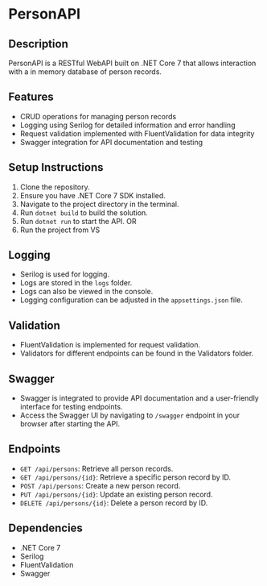 # PersonAPI

## Description
PersonAPI is a RESTful WebAPI built on .NET Core 7 that allows interaction with a in memory database of person records. 

## Features
- CRUD operations for managing person records
- Logging using Serilog for detailed information and error handling
- Request validation implemented with FluentValidation for data integrity
- Swagger integration for API documentation and testing

## Setup Instructions
1. Clone the repository.
2. Ensure you have .NET Core 7 SDK installed.
3. Navigate to the project directory in the terminal.
4. Run `dotnet build` to build the solution.
5. Run `dotnet run` to start the API.
 OR
4. Run the project from VS

## Logging
- Serilog is used for logging.
- Logs are stored in the `logs` folder.
- Logs can also be viewed in the console.
- Logging configuration can be adjusted in the `appsettings.json` file.

## Validation
- FluentValidation is implemented for request validation.
- Validators for different endpoints can be found in the Validators folder.

## Swagger
- Swagger is integrated to provide API documentation and a user-friendly interface for testing endpoints.
- Access the Swagger UI by navigating to `/swagger` endpoint in your browser after starting the API.

## Endpoints
- `GET /api/persons`: Retrieve all person records.
- `GET /api/persons/{id}`: Retrieve a specific person record by ID.
- `POST /api/persons`: Create a new person record.
- `PUT /api/persons/{id}`: Update an existing person record.
- `DELETE /api/persons/{id}`: Delete a person record by ID.

## Dependencies
- .NET Core 7
- Serilog
- FluentValidation
- Swagger